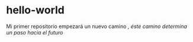 # hello-world
Mi primer repositorio empezará un nuevo camino 
*, éste camino determina un paso hacia el futuro*
